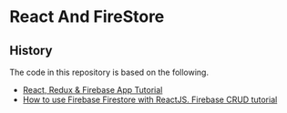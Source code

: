# React And FireStore

## History

The code in this repository is based on the following.

- [React, Redux & Firebase App Tutorial](https://www.youtube.com/watch?v=h9enkZBFCyA&list=PL4cUxeGkcC9iWstfXntcj8f-dFZ4UtlN3&index=2)
- [How to use Firebase Firestore with ReactJS. Firebase CRUD tutorial](https://www.youtube.com/watch?v=yyo_TcZCrS4&feature=youtu.be)
